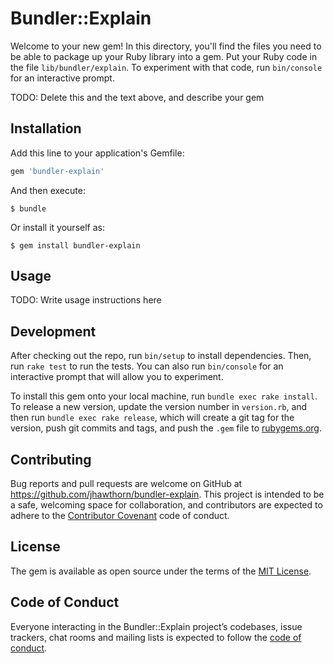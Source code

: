 # Bundler::Explain

Welcome to your new gem! In this directory, you'll find the files you need to be able to package up your Ruby library into a gem. Put your Ruby code in the file `lib/bundler/explain`. To experiment with that code, run `bin/console` for an interactive prompt.

TODO: Delete this and the text above, and describe your gem

## Installation

Add this line to your application's Gemfile:

```ruby
gem 'bundler-explain'
```

And then execute:

    $ bundle

Or install it yourself as:

    $ gem install bundler-explain

## Usage

TODO: Write usage instructions here

## Development

After checking out the repo, run `bin/setup` to install dependencies. Then, run `rake test` to run the tests. You can also run `bin/console` for an interactive prompt that will allow you to experiment.

To install this gem onto your local machine, run `bundle exec rake install`. To release a new version, update the version number in `version.rb`, and then run `bundle exec rake release`, which will create a git tag for the version, push git commits and tags, and push the `.gem` file to [rubygems.org](https://rubygems.org).

## Contributing

Bug reports and pull requests are welcome on GitHub at https://github.com/jhawthorn/bundler-explain. This project is intended to be a safe, welcoming space for collaboration, and contributors are expected to adhere to the [Contributor Covenant](http://contributor-covenant.org) code of conduct.

## License

The gem is available as open source under the terms of the [MIT License](https://opensource.org/licenses/MIT).

## Code of Conduct

Everyone interacting in the Bundler::Explain project’s codebases, issue trackers, chat rooms and mailing lists is expected to follow the [code of conduct](https://github.com/jhawthorn/bundler-explain/blob/master/CODE_OF_CONDUCT.md).
